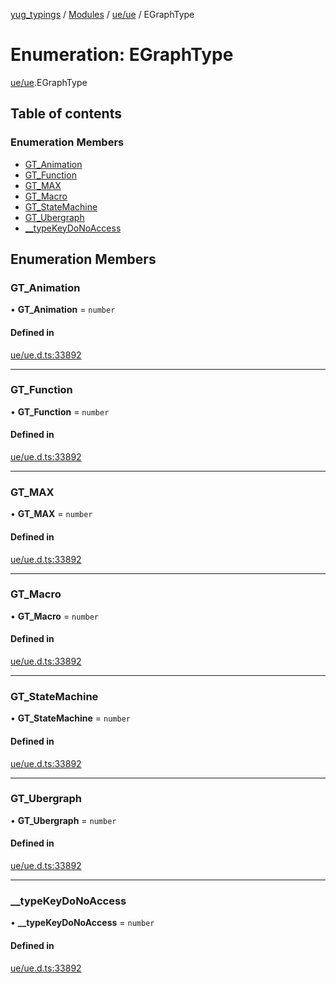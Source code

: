 [yug_typings](../README.md) / [Modules](../modules.md) / [ue/ue](../modules/ue_ue.md) / EGraphType

# Enumeration: EGraphType

[ue/ue](../modules/ue_ue.md).EGraphType

## Table of contents

### Enumeration Members

- [GT\_Animation](ue_ue.EGraphType.md#gt_animation)
- [GT\_Function](ue_ue.EGraphType.md#gt_function)
- [GT\_MAX](ue_ue.EGraphType.md#gt_max)
- [GT\_Macro](ue_ue.EGraphType.md#gt_macro)
- [GT\_StateMachine](ue_ue.EGraphType.md#gt_statemachine)
- [GT\_Ubergraph](ue_ue.EGraphType.md#gt_ubergraph)
- [\_\_typeKeyDoNoAccess](ue_ue.EGraphType.md#__typekeydonoaccess)

## Enumeration Members

### GT\_Animation

• **GT\_Animation** = `number`

#### Defined in

[ue/ue.d.ts:33892](https://github.com/YugMetaverse/yug_typings/blob/25cad34/ue/ue.d.ts#L33892)

___

### GT\_Function

• **GT\_Function** = `number`

#### Defined in

[ue/ue.d.ts:33892](https://github.com/YugMetaverse/yug_typings/blob/25cad34/ue/ue.d.ts#L33892)

___

### GT\_MAX

• **GT\_MAX** = `number`

#### Defined in

[ue/ue.d.ts:33892](https://github.com/YugMetaverse/yug_typings/blob/25cad34/ue/ue.d.ts#L33892)

___

### GT\_Macro

• **GT\_Macro** = `number`

#### Defined in

[ue/ue.d.ts:33892](https://github.com/YugMetaverse/yug_typings/blob/25cad34/ue/ue.d.ts#L33892)

___

### GT\_StateMachine

• **GT\_StateMachine** = `number`

#### Defined in

[ue/ue.d.ts:33892](https://github.com/YugMetaverse/yug_typings/blob/25cad34/ue/ue.d.ts#L33892)

___

### GT\_Ubergraph

• **GT\_Ubergraph** = `number`

#### Defined in

[ue/ue.d.ts:33892](https://github.com/YugMetaverse/yug_typings/blob/25cad34/ue/ue.d.ts#L33892)

___

### \_\_typeKeyDoNoAccess

• **\_\_typeKeyDoNoAccess** = `number`

#### Defined in

[ue/ue.d.ts:33892](https://github.com/YugMetaverse/yug_typings/blob/25cad34/ue/ue.d.ts#L33892)
